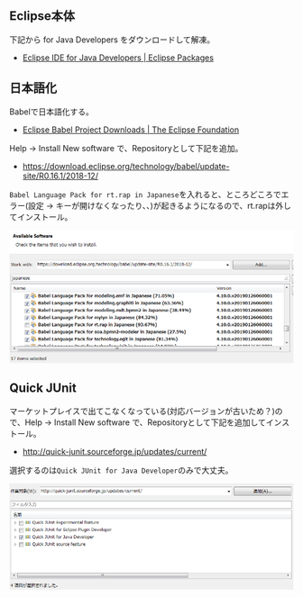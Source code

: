 ## Eclipse本体

下記から for Java Developers をダウンロードして解凍。

* [Eclipse IDE for Java Developers \| Eclipse Packages](https://www.eclipse.org/downloads/packages/release/2019-06/r/eclipse-ide-java-developers)

## 日本語化

Babelで日本語化する。

* [Eclipse Babel Project Downloads \| The Eclipse Foundation](https://www.eclipse.org/babel/downloads.php)

Help -> Install New software で、Repositoryとして下記を追加。
* https://download.eclipse.org/technology/babel/update-site/R0.16.1/2018-12/

`Babel Language Pack for rt.rap in Japanese`を入れると、ところどころでエラー(設定 -> キーが開けなくなったり、、)が起きるようになるので、rt.rapは外してインストール。

![](eclipse2019-6_1.png)

## Quick JUnit

マーケットプレイスで出てこなくなっている(対応バージョンが古いため？)ので、Help -> Install New software で、Repositoryとして下記を追加してインストール。

* http://quick-junit.sourceforge.jp/updates/current/

選択するのは`Quick JUnit for Java Developer`のみで大丈夫。

![](eclipse2019-6_2.png)
